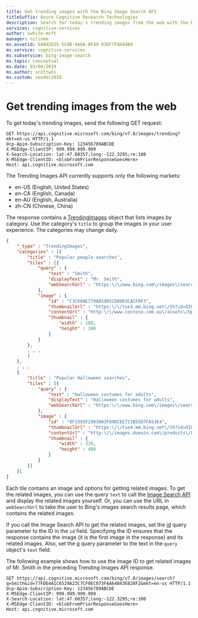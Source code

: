 ```yaml
---
title: Get trending images with the Bing Image Search API
titleSuffix: Azure Cognitive Research Technologies
description: Search for today's trending images from the web with the Bing Image Search API.
services: cognitive-services
author: swhite-msft
manager: nitinme
ms.assetid: EAB92D35-5C0B-4A0A-8F49-02DF7FAD44B4
ms.service: cognitive-services
ms.subservice: bing-image-search
ms.topic: conceptual
ms.date: 03/04/2019
ms.author: scottwhi
ms.custom: seodec2018
---
```


# Get trending images from the web

To get today's trending images, send the following GET request:  

```
GET https://api.cognitive.microsoft.com/bing/v7.0/images/trending?mkt=en-us HTTP/1.1  
Ocp-Apim-Subscription-Key: 123456789ABCDE  
X-MSEdge-ClientIP: 999.999.999.999  
X-Search-Location: lat:47.60357;long:-122.3295;re:100  
X-MSEdge-ClientID: <blobFromPriorResponseGoesHere>  
Host: api.cognitive.microsoft.com  
```  

The Trending Images API currently supports only the following markets:  

- en-US (English, United States)  
- en-CA (English, Canada)  
- en-AU (English, Australia)  
- zh-CN (Chinese, China)

The response contains a [TrendingImages](https://docs.microsoft.com/rest/api/cognitiveservices-bingsearch/bing-images-api-v7-reference#trendingimages) object that lists images by category. Use the category's `title` to group the images in your user experience. The categories may change daily.  

```json
{
    "_type" : "TrendingImages",  
    "categories" : [{  
        "title" : "Popular people searches",  
        "tiles" : [{  
            "query" : {  
                "text" : "Smith",  
                "displayText" : "Mr. Smith",  
                "webSearchUrl" : "https:\/\/www.bing.com\/images\/search?q=smith&FORM=..."
            },  
            "image" : {  
                "id" : "C3C60AE779A054D5CD80D3CACF0F3",  
                "thumbnailUrl" : "https:\/\/tse3.mm.bing.net\/th?id=OIP.M2532...",  
                "contentUrl" : "http:\/\/www.contoso.com.au\/assets\/Uploads\/smith-SH01.jpg",  
                "thumbnail" : {  
                    "width" : 288,  
                    "height" : 300  
                }  
            }  
        },  
        . . .  
        ]  
    },  
    . . .  
    {  
        "title" : "Popular Halloween searches",  
        "tiles" : [{  
            "query" : {  
                "text" : "Halloween costumes for adults",  
                "displayText" : "Halloween costumes for adults",  
                "webSearchUrl" : "https:\/\/www.bing.com\/images\/search?q=Halloween+costumes..."
            },  
            "image" : {  
                "id" : "0F3395F2983003F89DCEE711B55D7FA53E4",  
                "thumbnailUrl" : "https:\/\/tse4.mm.bing.net\/th?id=OIP.Me429c...",  
                "contentUrl" : "http:\/\/images.domain.com\/products\/8179\/1-1\/adult-squirrel...",  
                "thumbnail" : {  
                    "width" : 336,  
                    "height" : 480  
                }  
            }  
        }]  
    }]  
}  
```  

Each tile contains an image and options for getting related images. To get the related images, you can use the query `text` to call the [Image Search API](./search-the-web.md) and display the related images yourself. Or, you can use the URL in `webSearchUrl` to take the user to Bing's images search results page, which contains the related images.

If you call the Image Search API to get the related images, set the [id](https://docs.microsoft.com/rest/api/cognitiveservices-bingsearch/bing-images-api-v7-reference#id) query parameter to the ID in the `id` field. Specifying the ID ensures that the response contains the image (it is the first image in the response) and its related images. Also, set the [q](https://docs.microsoft.com/rest/api/cognitiveservices-bingsearch/bing-images-api-v7-reference) query parameter to the text in the `query` object's `text` field.

The following example shows how to use the image ID to get related images of Mr. Smith in the preceding Trending Images API response.

```  
GET https://api.cognitive.microsoft.com/bing/v7.0/images/search?q=Smith&id=77FDE4A1C6529A23C7CF0EC073FAA64843E828F2&mkt=en-us HTTP/1.1  
Ocp-Apim-Subscription-Key: 123456789ABCDE  
X-MSEdge-ClientIP: 999.999.999.999  
X-Search-Location: lat:47.60357;long:-122.3295;re:100  
X-MSEdge-ClientID: <blobFromPriorResponseGoesHere>  
Host: api.cognitive.microsoft.com  
```  
